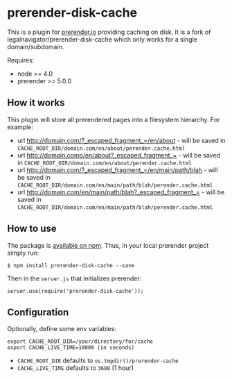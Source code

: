 # prerender-disk-cache

This is a plugin for [prerender.io](https://github.com/prerender/prerender)
providing caching on disk.
It is a fork of legalnavigator/prerender-disk-cache which only works for a single domain/subdomain.


Requires:
 - node >= 4.0
 - prerender >= 5.0.0
 
## How it works

This plugin will store all prerendered pages into a filesystem hierarchy.
For example:

* url http://domain.com/?_escaped_fragment_=/en/about - will be saved in
`CACHE_ROOT_DIR/domain.com/en/about/perender.cache.html`
* url http://domain.como/en/about?_escaped_fragment_= - will be saved in
`CACHE_ROOT_DIR/domain.com/en/about/perender.cache.html`
* url http://domain.com/?_escaped_fragment_=/en/main/path/blah - will be saved
in `CACHE_ROOT_DIR/domain.com/en/main/path/blah/perender.cache.html`
* url http://domain.com/en/main/path/blah?_escaped_fragment_= - will be saved
in `CACHE_ROOT_DIR/domain.com/en/main/path/blah/perender.cache.html`


## How to use

The package is [available on npm](https://www.npmjs.com/package/prerender-disk-cache). Thus, in your local prerender project simply run:

`$ npm install prerender-disk-cache --save`

Then in the `server.js` that initializes prerender:

`server.use(require('prerender-disk-cache'));`

## Configuration

Optionally, define some env variables:

```
export CACHE_ROOT_DIR=/your/directory/for/cache  
export CACHE_LIVE_TIME=10000 (in seconds)
```

* `CACHE_ROOT_DIR` defaults to `os.tmpdir()/prerender-cache`
* `CACHE_LIVE_TIME` defaults to `3600` (1 hour)
